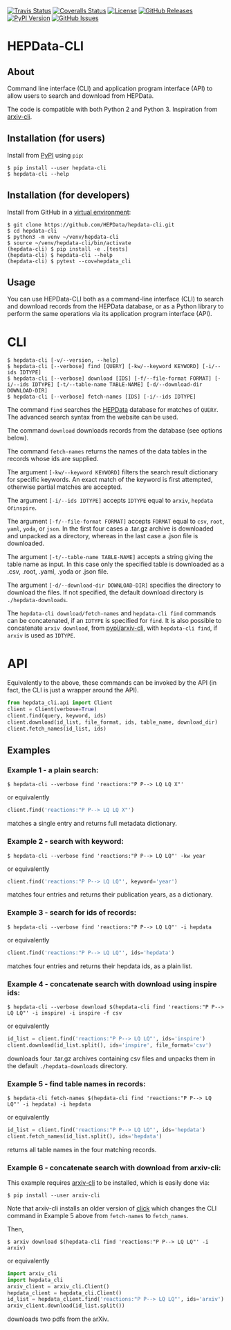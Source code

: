 [![Travis Status](https://www.travis-ci.org/HEPData/hepdata-cli.svg?branch=master)](https://www.travis-ci.org/HEPData/hepdata-cli)
[![Coveralls Status](https://coveralls.io/repos/github/HEPData/hepdata-cli/badge.svg?branch=master)](https://coveralls.io/github/HEPData/hepdata-cli?branch=master)
[![License](https://img.shields.io/github/license/HEPData/hepdata-cli.svg)](https://github.com/HEPData/hepdata-cli/blob/master/LICENSE.txt)
[![GitHub Releases](https://img.shields.io/github/release/hepdata/hepdata-cli.svg?maxAge=2592000)](https://github.com/HEPData/hepdata-cli/releases)
[![PyPI Version](https://img.shields.io/pypi/v/hepdata-cli)](https://pypi.org/project/hepdata-cli/)
[![GitHub Issues](https://img.shields.io/github/issues/hepdata/hepdata-cli.svg?maxAge=2592000)](https://github.com/HEPData/hepdata-cli/issues)


# HEPData-CLI

## About

Command line interface (CLI) and application program interface (API) to allow users to search and download from HEPData.

The code is compatible with both Python 2 and Python 3. Inspiration from [arxiv-cli](https://github.com/jacquerie/arxiv-cli).

## Installation (for users)

Install from [PyPI](https://pypi.org/project/hepdata-cli/) using ```pip```:

```code
$ pip install --user hepdata-cli
$ hepdata-cli --help
```

## Installation (for developers)

Install from GitHub in a [virtual environment](https://docs.python.org/3/tutorial/venv.html):

```code
$ git clone https://github.com/HEPData/hepdata-cli.git
$ cd hepdata-cli
$ python3 -m venv ~/venv/hepdata-cli
$ source ~/venv/hepdata-cli/bin/activate
(hepdata-cli) $ pip install -e .[tests]
(hepdata-cli) $ hepdata-cli --help
(hepdata-cli) $ pytest --cov=hepdata_cli
```

## Usage

You can use HEPData-CLI both as a command-line interface (CLI) to search and download records from the HEPData database, or as a Python library to perform the same operations via its application program interface (API).


# CLI

```code
$ hepdata-cli [-v/--version, --help]
$ hepdata-cli [--verbose] find [QUERY] [-kw/--keyword KEYWORD] [-i/--ids IDTYPE]
$ hepdata-cli [--verbose] download [IDS] [-f/--file-format FORMAT] [-i/--ids IDTYPE] [-t/--table-name TABLE-NAME] [-d/--download-dir DOWNLOAD-DIR]
$ hepdata-cli [--verbose] fetch-names [IDS] [-i/--ids IDTYPE]
```

The command ```find``` searches the [HEPData](https://www.hepdata.net/) database for matches of ```QUERY```. The advanced search syntax from the website can be used.

The command ```download``` downloads records from the database (see options below).

The command ```fetch-names``` returns the names of the data tables in the records whose ids are supplied.

The argument ```[-kw/--keyword KEYWORD]``` filters the search result dictionary for specific keywords.
An exact match of the keyword is first attempted, otherwise partial matches are accepted.

The argument ```[-i/--ids IDTYPE]``` accepts ```IDTYPE``` equal to ```arxiv```, ```hepdata``` or```inspire```.

The argument  ```[-f/--file-format FORMAT]``` accepts ```FORMAT``` equal to ```csv```, ```root```, ```yaml```, ```yoda```, or ```json```.
In the first four cases a .tar.gz archive is downloaded and unpacked as a directory, whereas in the last case a .json file is downloaded.

The argument  ```[-t/--table-name TABLE-NAME]``` accepts a string giving the table name as input.
In this case only the specified table is downloaded as a .csv, .root, .yaml, .yoda or .json file.

The argument ```[-d/--download-dir DOWNLOAD-DIR]``` specifies the directory to download the files.
If not specified, the default download directory is ```./hepdata-downloads```.

The ```hepdata-cli download/fetch-names``` and ```hepdata-cli find``` commands can be concatenated, if an ```IDTYPE``` is specified for ```find```.
It is also possible to concatenate ```arxiv download```, from [pypi/arxiv-cli](https://pypi.org/project/arxiv-cli/), with ```hepdata-cli find```, if ```arxiv``` is used as ```IDTYPE```.

# API

Equivalently to the above, these commands can be invoked by the API (in fact, the CLI is just a wrapper around the API).

```python
from hepdata_cli.api import Client
client = Client(verbose=True)
client.find(query, keyword, ids)
client.download(id_list, file_format, ids, table_name, download_dir)
client.fetch_names(id_list, ids)

```

## Examples

### Example 1 - a plain search:

```code
$ hepdata-cli --verbose find 'reactions:"P P--> LQ LQ X"'
```

or equivalently

```python
client.find('reactions:"P P--> LQ LQ X"')
```

matches a single entry and returns full metadata dictionary.

### Example 2 - search with keyword:

```code
$ hepdata-cli --verbose find 'reactions:"P P--> LQ LQ"' -kw year
```

or equivalently

```python
client.find('reactions:"P P--> LQ LQ"', keyword='year')
```

matches four entries and returns their publication years, as a dictionary.

### Example 3 - search for ids of records:

```code
$ hepdata-cli --verbose find 'reactions:"P P--> LQ LQ"' -i hepdata
```

or equivalently

```python
client.find('reactions:"P P--> LQ LQ"', ids='hepdata')
```

matches four entries and returns their hepdata ids, as a plain list.

### Example 4 - concatenate search with download using inspire ids:

```code
$ hepdata-cli --verbose download $(hepdata-cli find 'reactions:"P P--> LQ LQ"' -i inspire) -i inspire -f csv
```

or equivalently

```python
id_list = client.find('reactions:"P P--> LQ LQ"', ids='inspire')
client.download(id_list.split(), ids='inspire', file_format='csv')
```

downloads four .tar.gz archives containing csv files and unpacks them in the default ```./hepdata-downloads``` directory.

### Example 5 - find table names in records:

```code
$ hepdata-cli fetch-names $(hepdata-cli find 'reactions:"P P--> LQ LQ"' -i hepdata) -i hepdata
```

or equivalently

```python
id_list = client.find('reactions:"P P--> LQ LQ"', ids='hepdata')
client.fetch_names(id_list.split(), ids='hepdata')
```

returns all table names in the four matching records.

### Example 6 - concatenate search with download from arxiv-cli:

This example requires [arxiv-cli](https://github.com/jacquerie/arxiv-cli) to be installed, which is easily done via:

```code
$ pip install --user arxiv-cli
```

Note that arxiv-cli installs an older version of [click](https://pypi.org/project/click/) which changes the CLI command
in Example 5 above from ```fetch-names``` to ```fetch_names```.

Then,

```code
$ arxiv download $(hepdata-cli find 'reactions:"P P--> LQ LQ"' -i arxiv)
```

or equivalently

```python
import arxiv_cli
import hepdata_cli
arxiv_client = arxiv_cli.Client()
hepdata_client = hepdata_cli.Client()
id_list = hepdata_client.find('reactions:"P P--> LQ LQ"', ids='arxiv')
arxiv_client.download(id_list.split())
```

downloads two pdfs from the arXiv.